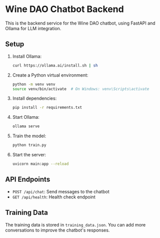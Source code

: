 # Wine DAO Chatbot Backend

This is the backend service for the Wine DAO chatbot, using FastAPI and Ollama for LLM integration.

## Setup

1. Install Ollama:
   ```bash
   curl https://ollama.ai/install.sh | sh
   ```

2. Create a Python virtual environment:
   ```bash
   python -m venv venv
   source venv/bin/activate  # On Windows: venv\Scripts\activate
   ```

3. Install dependencies:
   ```bash
   pip install -r requirements.txt
   ```

4. Start Ollama:
   ```bash
   ollama serve
   ```

5. Train the model:
   ```bash
   python train.py
   ```

6. Start the server:
   ```bash
   uvicorn main:app --reload
   ```

## API Endpoints

- `POST /api/chat`: Send messages to the chatbot
- `GET /api/health`: Health check endpoint

## Training Data

The training data is stored in `training_data.json`. You can add more conversations to improve the chatbot's responses.
